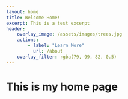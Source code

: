 ```yaml
---
layout: home
title: Welcome Home!
excerpt: This is a test excerpt
header:
    overlay_image: /assets/images/trees.jpg
    actions:
        - label: "Learn More"
          url: /about
    overlay_filter: rgba(79, 99, 82, 0.5)
---
```


# This is my home page
